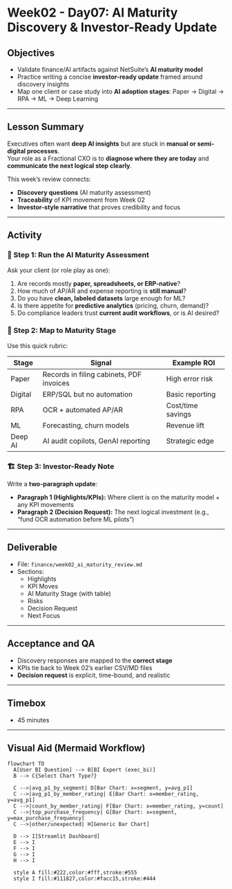 # Week02 - Day07: AI Maturity Discovery & Investor-Ready Update

## Objectives
- Validate finance/AI artifacts against NetSuite’s **AI maturity model**  
- Practice writing a concise **investor-ready update** framed around discovery insights  
- Map one client or case study into **AI adoption stages**: Paper → Digital → RPA → ML → Deep Learning  

---

## Lesson Summary
Executives often want **deep AI insights** but are stuck in **manual or semi-digital processes**.  
Your role as a Fractional CXO is to **diagnose where they are today** and **communicate the next logical step clearly**.  

This week’s review connects:  
- **Discovery questions** (AI maturity assessment)  
- **Traceability** of KPI movement from Week 02  
- **Investor-style narrative** that proves credibility and focus  

---

## Activity

### 🔎 Step 1: Run the AI Maturity Assessment
Ask your client (or role play as one):  
1. Are records mostly **paper, spreadsheets, or ERP-native**?  
2. How much of AP/AR and expense reporting is **still manual**?  
3. Do you have **clean, labeled datasets** large enough for ML?  
4. Is there appetite for **predictive analytics** (pricing, churn, demand)?  
5. Do compliance leaders trust **current audit workflows**, or is AI desired?  

### 📝 Step 2: Map to Maturity Stage
Use this quick rubric:

| Stage | Signal | Example ROI |
|-------|--------|-------------|
| Paper | Records in filing cabinets, PDF invoices | High error risk |
| Digital | ERP/SQL but no automation | Basic reporting |
| RPA | OCR + automated AP/AR | Cost/time savings |
| ML | Forecasting, churn models | Revenue lift |
| Deep AI | AI audit copilots, GenAI reporting | Strategic edge |

### 🏗 Step 3: Investor-Ready Note
Write a **two-paragraph update**:  
- **Paragraph 1 (Highlights/KPIs):** Where client is on the maturity model + any KPI movements  
- **Paragraph 2 (Decision Request):** The next logical investment (e.g., “fund OCR automation before ML pilots”)  

---

## Deliverable
- File: `finance/week02_ai_maturity_review.md`  
- Sections:  
  - Highlights  
  - KPI Moves  
  - AI Maturity Stage (with table)  
  - Risks  
  - Decision Request  
  - Next Focus  

---

## Acceptance and QA
- Discovery responses are mapped to the **correct stage**  
- KPIs tie back to Week 02’s earlier CSV/MD files  
- **Decision request** is explicit, time-bound, and realistic  

---

## Timebox
- 45 minutes  

---

## Visual Aid (Mermaid Workflow)

```mermaid
flowchart TD
  A[User BI Question] --> B[BI Expert (exec_bi)]
  B --> C{Select Chart Type?}

  C -->|avg_p1_by_segment| D[Bar Chart: x=segment, y=avg_p1]
  C -->|avg_p1_by_member_rating| E[Bar Chart: x=member_rating, y=avg_p1]
  C -->|count_by_member_rating| F[Bar Chart: x=member_rating, y=count]
  C -->|top_purchase_frequency| G[Bar Chart: x=segment, y=max_purchase_frequency]
  C -->|other/unexpected| H[Generic Bar Chart]

  D --> I[Streamlit Dashboard]
  E --> I
  F --> I
  G --> I
  H --> I

  style A fill:#222,color:#fff,stroke:#555
  style I fill:#111827,color:#facc15,stroke:#444


````
